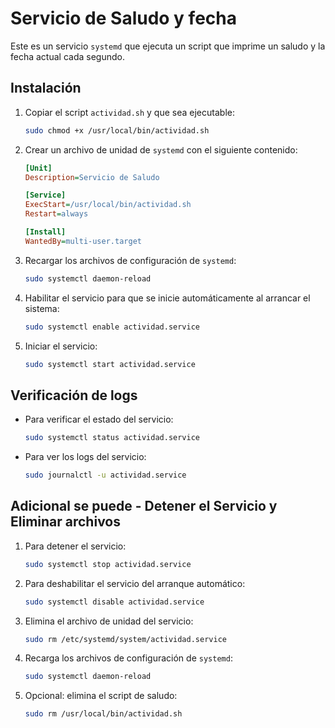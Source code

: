 # Servicio de Saludo y fecha

Este es un servicio `systemd` que ejecuta un script que imprime un saludo y la fecha actual cada segundo.

## Instalación

1. Copiar el script `actividad.sh` y que sea ejecutable:
    ```bash
    sudo chmod +x /usr/local/bin/actividad.sh
    ```

2. Crear un archivo de unidad de `systemd` con el siguiente contenido:
    ```ini
    [Unit]
    Description=Servicio de Saludo

    [Service]
    ExecStart=/usr/local/bin/actividad.sh
    Restart=always

    [Install]
    WantedBy=multi-user.target
    ```

3. Recargar los archivos de configuración de `systemd`:
    ```bash
    sudo systemctl daemon-reload
    ```

4. Habilitar el servicio para que se inicie automáticamente al arrancar el sistema:
    ```bash
    sudo systemctl enable actividad.service
    ```

5. Iniciar el servicio:
    ```bash
    sudo systemctl start actividad.service
    ```

## Verificación de logs

- Para verificar el estado del servicio:
    ```bash
    sudo systemctl status actividad.service
    ```

- Para ver los logs del servicio:
    ```bash
    sudo journalctl -u actividad.service
    ```

## Adicional se puede - Detener el Servicio y Eliminar archivos

1. Para detener el servicio:
    ```bash
    sudo systemctl stop actividad.service
    ```

2. Para deshabilitar el servicio del arranque automático:
    ```bash
    sudo systemctl disable actividad.service
    ```

3. Elimina el archivo de unidad del servicio:
    ```bash
    sudo rm /etc/systemd/system/actividad.service
    ```

4. Recarga los archivos de configuración de `systemd`:
    ```bash
    sudo systemctl daemon-reload
    ```

5. Opcional: elimina el script de saludo:
    ```bash
    sudo rm /usr/local/bin/actividad.sh
    ```